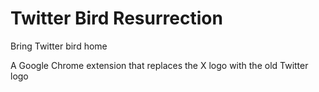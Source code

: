# Twitter Bird Resurrection
Bring Twitter bird home

A Google Chrome extension that replaces the X logo with the old Twitter logo
